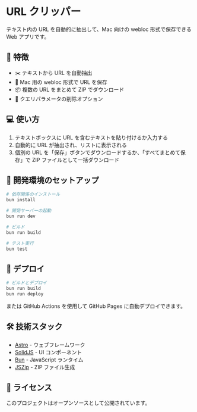 # URL クリッパー

テキスト内の URL を自動的に抽出して、Mac 向けの webloc 形式で保存できる Web アプリです。

## 🌟 特徴

- ✂️ テキストから URL を自動抽出
- 🔗 Mac 用の webloc 形式で URL を保存
- 📦 複数の URL をまとめて ZIP でダウンロード
- 🧹 クエリパラメータの削除オプション

## 💻 使い方

1. テキストボックスに URL を含むテキストを貼り付けるか入力する
2. 自動的に URL が抽出され、リストに表示される
3. 個別の URL を「保存」ボタンでダウンロードするか、「すべてまとめて保存」で ZIP ファイルとして一括ダウンロード

## 🔧 開発環境のセットアップ

```bash
# 依存関係のインストール
bun install

# 開発サーバーの起動
bun run dev

# ビルド
bun run build

# テスト実行
bun test
```

## 🚀 デプロイ

```bash
# ビルドとデプロイ
bun run build
bun run deploy
```

または GitHub Actions を使用して GitHub Pages に自動デプロイできます。

## 🛠️ 技術スタック

- [Astro](https://astro.build/) - ウェブフレームワーク
- [SolidJS](https://www.solidjs.com/) - UI コンポーネント
- [Bun](https://bun.sh/) - JavaScript ランタイム
- [JSZip](https://stuk.github.io/jszip/) - ZIP ファイル生成

## 📝 ライセンス

このプロジェクトはオープンソースとして公開されています。
